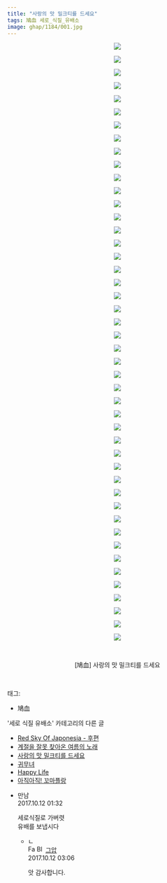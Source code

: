 ```yaml
---
title: "사랑의 맛 밀크티를 드세요"
tags: 鳩血 세로_식질_유배소
image: ghap/1184/001.jpg
---
```

<div class="article">
<p style="text-align: center; clear: none; float: none;"><img src="{{ site.nasurl }}/ghap/1184/001.jpg"/></p>
<p style="text-align: center; clear: none; float: none;"><img src="{{ site.nasurl }}/ghap/1184/002.jpg"/></p>
<p style="text-align: center; clear: none; float: none;"><img src="{{ site.nasurl }}/ghap/1184/003.jpg"/></p>
<p style="text-align: center; clear: none; float: none;"><img src="{{ site.nasurl }}/ghap/1184/004.jpg"/></p>
<p style="text-align: center; clear: none; float: none;"><img src="{{ site.nasurl }}/ghap/1184/005.jpg"/></p>
<p style="text-align: center; clear: none; float: none;"><img src="{{ site.nasurl }}/ghap/1184/006.jpg"/></p>
<p style="text-align: center; clear: none; float: none;"><img src="{{ site.nasurl }}/ghap/1184/007.jpg"/></p>
<p style="text-align: center; clear: none; float: none;"><img src="{{ site.nasurl }}/ghap/1184/008.jpg"/></p>
<p style="text-align: center; clear: none; float: none;"><img src="{{ site.nasurl }}/ghap/1184/009.jpg"/></p>
<p style="text-align: center; clear: none; float: none;"><img src="{{ site.nasurl }}/ghap/1184/010.jpg"/></p>
<p style="text-align: center; clear: none; float: none;"><img src="{{ site.nasurl }}/ghap/1184/011.jpg"/></p>
<p style="text-align: center; clear: none; float: none;"><img src="{{ site.nasurl }}/ghap/1184/012.jpg"/></p>
<p style="text-align: center; clear: none; float: none;"><img src="{{ site.nasurl }}/ghap/1184/013.jpg"/></p>
<p style="text-align: center; clear: none; float: none;"><img src="{{ site.nasurl }}/ghap/1184/014.jpg"/></p>
<p style="text-align: center; clear: none; float: none;"><img src="{{ site.nasurl }}/ghap/1184/015.jpg"/></p>
<p style="text-align: center; clear: none; float: none;"><img src="{{ site.nasurl }}/ghap/1184/016.jpg"/></p>
<p style="text-align: center; clear: none; float: none;"><img src="{{ site.nasurl }}/ghap/1184/017.jpg"/></p>
<p style="text-align: center; clear: none; float: none;"><img src="{{ site.nasurl }}/ghap/1184/018.jpg"/></p>
<p style="text-align: center; clear: none; float: none;"><img src="{{ site.nasurl }}/ghap/1184/019.jpg"/></p>
<p style="text-align: center; clear: none; float: none;"><img src="{{ site.nasurl }}/ghap/1184/020.jpg"/></p>
<p style="text-align: center; clear: none; float: none;"><img src="{{ site.nasurl }}/ghap/1184/021.jpg"/></p>
<p style="text-align: center; clear: none; float: none;"><img src="{{ site.nasurl }}/ghap/1184/022.jpg"/></p>
<p style="text-align: center; clear: none; float: none;"><img src="{{ site.nasurl }}/ghap/1184/023.jpg"/></p>
<p style="text-align: center; clear: none; float: none;"><img src="{{ site.nasurl }}/ghap/1184/024.jpg"/></p>
<p style="text-align: center; clear: none; float: none;"><img src="{{ site.nasurl }}/ghap/1184/025.jpg"/></p>
<p style="text-align: center; clear: none; float: none;"><img src="{{ site.nasurl }}/ghap/1184/026.jpg"/></p>
<p style="text-align: center; clear: none; float: none;"><img src="{{ site.nasurl }}/ghap/1184/027.jpg"/></p>
<p style="text-align: center; clear: none; float: none;"><img src="{{ site.nasurl }}/ghap/1184/028.jpg"/></p>
<p style="text-align: center; clear: none; float: none;"><img src="{{ site.nasurl }}/ghap/1184/029.jpg"/></p>
<p style="text-align: center; clear: none; float: none;"><img src="{{ site.nasurl }}/ghap/1184/030.jpg"/></p>
<p style="text-align: center; clear: none; float: none;"><img src="{{ site.nasurl }}/ghap/1184/031.jpg"/></p>
<p style="text-align: center; clear: none; float: none;"><img src="{{ site.nasurl }}/ghap/1184/032.jpg"/></p>
<p style="text-align: center; clear: none; float: none;"><img src="{{ site.nasurl }}/ghap/1184/033.jpg"/></p>
<p style="text-align: center; clear: none; float: none;"><img src="{{ site.nasurl }}/ghap/1184/034.jpg"/></p>
<p style="text-align: center; clear: none; float: none;"><img src="{{ site.nasurl }}/ghap/1184/035.jpg"/></p>
<p style="text-align: center; clear: none; float: none;"><img src="{{ site.nasurl }}/ghap/1184/036.jpg"/></p>
<p style="text-align: center; clear: none; float: none;"><img src="{{ site.nasurl }}/ghap/1184/037.jpg"/></p>
<p style="text-align: center; clear: none; float: none;"><img src="{{ site.nasurl }}/ghap/1184/038.jpg"/></p>
<p style="text-align: center; clear: none; float: none;"><img src="{{ site.nasurl }}/ghap/1184/039.jpg"/></p>
<p style="text-align: center; clear: none; float: none;"><img src="{{ site.nasurl }}/ghap/1184/040.jpg"/></p>
<p style="text-align: center; clear: none; float: none;"><img src="{{ site.nasurl }}/ghap/1184/041.jpg"/></p>
<p style="text-align: center; clear: none; float: none;"><img src="{{ site.nasurl }}/ghap/1184/042.jpg"/></p>
<p style="text-align: center; clear: none; float: none;"><img src="{{ site.nasurl }}/ghap/1184/043.jpg"/></p>
<p style="text-align: center; clear: none; float: none;"><img src="{{ site.nasurl }}/ghap/1184/044.jpg"/></p>
<p style="text-align: center; clear: none; float: none;"><img src="{{ site.nasurl }}/ghap/1184/045.jpg"/></p>
<p style="text-align: center; clear: none; float: none;"><img src="{{ site.nasurl }}/ghap/1184/046.jpg"/></p>
<p style="text-align: center; clear: none; float: none;"><br/></p>
<p style="text-align: center; clear: none; float: none;">[鳩血] 사랑의 맛 밀크티를 드세요</p>
<p><br/></p>
</div><div class="tagTrail">
<p>태그: </p>
<ul>
<li>鳩血</li>
</ul>
</div><div class="another">
<p>'세로 식질 유배소' 카테고리의 다른 글</p>
<ul>
<li><a href="/2016-08-01-ghap_1293">Red Sky Of Japonesia - 후편</a></li>
<li><a href="/2016-07-30-ghap_1226">계절을 잘못 찾아온 여름의 노래</a></li>
<li><a href="/2016-07-28-ghap_1184">사랑의 맛 밀크티를 드세요</a></li>
<li><a href="/2016-07-28-ghap_1177">귀무녀</a></li>
<li><a href="/2016-07-27-ghap_1153">Happy Life</a></li>
<li><a href="/2016-07-26-ghap_1118">아직아직! 꼬마플랑</a></li>
</ul>
</div><div class="cb_module cb_fluid">
<div class="cb_wrt cb_profile">
<div class="comment">
<ul>
<li class="cb_thumb_off" id="comment15102856">
<div class="cb_comment_area">
<div class="cb_info_area">
<div class="cb_section">
<span class="cb_nick_name">만남</span>
</div>
<div class="cb_section">
<span class="cb_date">2017.10.12 01:32 </span>
</div>
</div>
<div class="cb_dsc_comment">
<p class="cb_dsc">
											세로식질로 가버렷<br/>
유배를 보냅시다<br/>
</p>
</div>
<ul>
<li class="cb_thumb_off" id="comment15102900">
<span class="cb_bu_subnode">ㄴ</span>
<div class="cb_comment_area">
<div class="cb_info_area">
<div class="cb_section">
<span class="cb_nick_name"><img alt="Favicon of https://ghaptouhou.tistory.com" height="16" onerror="this.onerror=null;this.parentNode.removeChild(this)" src="https://ghaptouhou.tistory.com/favicon.ico" width="16"/> <img alt="BlogIcon" height="16" onerror="this.parentNode.removeChild(this)" src="https://ghaptouhou.tistory.com/index.gif" width="16"/> <a href="https://ghaptouhou.tistory.com" onclick="return openLinkInNewWindow(this)"> 그압</a><span class="tistoryProfileLayerTrigger" onclick='TistoryProfile.show(event, this, {"title":"\uc800\uae30 \uc774\uac70 \ub098\uc911\uc5d0 \uc218\uc815 \uac00\ub2a5\ud558\ub098\uc694","url":"https:\/\/ghap.tistory.com","nickname":"\uadf8\uc555","items":[]}); return false;'></span></span>
</div>
<div class="cb_section">
<span class="cb_date">2017.10.12 03:06 </span>
</div>
</div>
<div class="cb_dsc_comment">
<p class="cb_dsc">
																앗 감사합니다.
															</p>
</div>
</div>
</li>
</ul>
</div></li>
</ul>
</div>
</div><!-- commentList close -->
</div>
<br/>
<p id="refer"></p>
<br/>
